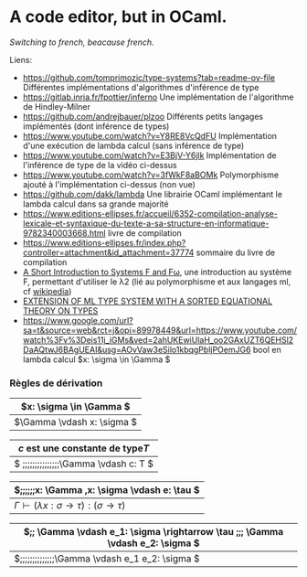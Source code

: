 # A code editor, but in OCaml.

*Switching to french, beacause french.*

Liens:
- https://github.com/tomprimozic/type-systems?tab=readme-ov-file Différentes implémentations d'algorithmes d'inférence de type
- https://gitlab.inria.fr/fpottier/inferno Une implémentation de l'algorithme de Hindley-Milner
- https://github.com/andrejbauer/plzoo Différents petits langages implémentés (dont inférence de types)
- https://www.youtube.com/watch?v=Y8RE8VcQdFU Implémentation d'une exécution de lambda calcul (sans inférence de type)
- https://www.youtube.com/watch?v=E3BjV-Y6jlk Implémentation de l'inférence de type de la vidéo ci-dessus
- https://www.youtube.com/watch?v=3fWkF8aBOMk Polymorphisme ajouté à l'implémentation ci-dessus (non vue)
- https://github.com/dakk/lambda Une librairie OCaml implémentant le lambda calcul dans sa grande majorité
- https://www.editions-ellipses.fr/accueil/6352-compilation-analyse-lexicale-et-syntaxique-du-texte-a-sa-structure-en-informatique-9782340003668.html livre de compilation
- https://www.editions-ellipses.fr/index.php?controller=attachment&id_attachment=37774  sommaire du livre de compilation
- [A Short Introduction to Systems F and Fω](./documents/f-fw.pdf), une introduction au système F, permettant d'utiliser le λ2 (lié au polymorphisme et aux langages ml, cf [wikipedia](https://en.wikipedia.org/wiki/Lambda_cube#(%CE%BB2)_System_F))
- [EXTENSION OF ML TYPE SYSTEM WITH A SORTED EQUATIONAL THEORY ON TYPES](./documents/eq-theory-on-types.pdf)
- https://www.google.com/url?sa=t&source=web&rct=j&opi=89978449&url=https://www.youtube.com/watch%3Fv%3Deis11j_iGMs&ved=2ahUKEwiUlaH_oo2GAxUZT6QEHSl2DaAQtwJ6BAgUEAI&usg=AOvVaw3eSilo1kbqgPbljPOemJG6 bool en lambda calcul
$x: \sigma \in \Gamma  $

### Règles de dérivation

| $x: \sigma \in \Gamma  $ |
| ---------------------- |
| $\Gamma \vdash x: \sigma $|


| $c\text{ est une constante de type} T$ |
| ---------------------- |
|   $   \;\;\;\;\;\;\;\;\;\;\;\;\;\;\;\Gamma \vdash c: T $|

| $\;\;\;\;\;\;x: \Gamma ,x: \sigma \vdash e: \tau $ |
| ---------------------- |
| $\Gamma \vdash (\lambda x: \sigma \rightarrow \tau):( \sigma \rightarrow  \tau )$ |

|  $\;\; \Gamma \vdash e_1: \sigma \rightarrow  \tau \;\;\; \Gamma \vdash e_2: \sigma $  |
| ---------------------- |
| $\;\;\;\;\;\;\;\;\;\;\;\;\;\;\Gamma \vdash e_1 e_2: \sigma $|
